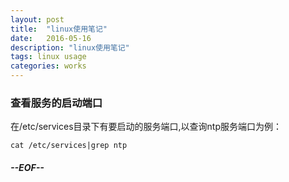 ```yaml
---
layout: post
title:  "linux使用笔记"
date:   2016-05-16
description: "linux使用笔记"
tags: linux usage
categories: works
---
```


### 查看服务的启动端口
在/etc/services目录下有要启动的服务端口,以查询ntp服务端口为例：

	cat /etc/services|grep ntp


##### --EOF--

